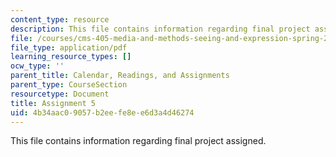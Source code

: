 ```yaml
---
content_type: resource
description: This file contains information regarding final project assigned.
file: /courses/cms-405-media-and-methods-seeing-and-expression-spring-2013/4b34aac09057b2eefe8ee6d3a4d46274_MITCMS_405S13_assignment5.pdf
file_type: application/pdf
learning_resource_types: []
ocw_type: ''
parent_title: Calendar, Readings, and Assignments
parent_type: CourseSection
resourcetype: Document
title: Assignment 5
uid: 4b34aac0-9057-b2ee-fe8e-e6d3a4d46274
---
```

This file contains information regarding final project assigned.

